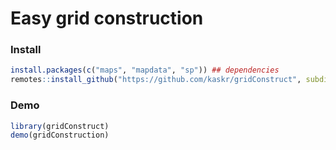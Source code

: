 Easy grid construction
======================


### Install

```r
install.packages(c("maps", "mapdata", "sp")) ## dependencies
remotes::install_github("https://github.com/kaskr/gridConstruct", subdir="gridConstruct")
```

### Demo

```r
library(gridConstruct)
demo(gridConstruction)
```
